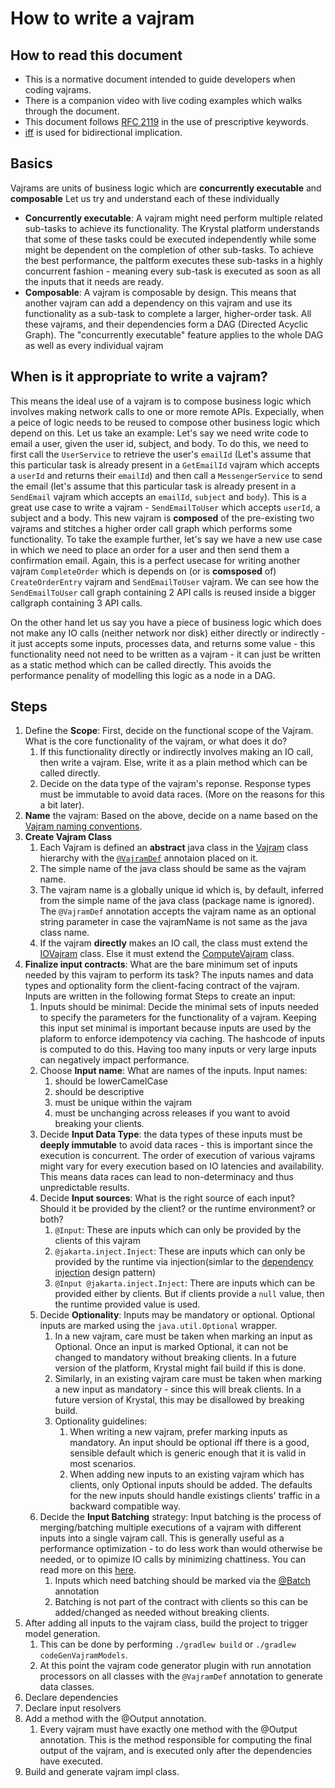 # How to write a vajram
## How to read this document
* This is a normative document intended to guide developers when coding vajrams.
* There is a companion video with live coding examples which walks through the document.
* This document follows [RFC 2119](https://datatracker.ietf.org/doc/html/rfc2119) in the use of prescriptive keywords. 
* [iff](https://en.wikipedia.org/wiki/If_and_only_if) is used for bidirectional implication. 
## Basics
Vajrams are units of business logic which are  **concurrently executable** and **composable** 
Let us try and understand each of these individually
* **Concurrently executable**: A vajram might need perform multiple related sub-tasks to achieve its functionality. The Krystal platform understands that some of these tasks could be executed independently while some might be dependent on the completion of other sub-tasks. To achieve the best performance, the paltform executes these sub-tasks in a highly concurrent fashion - meaning every sub-task is executed as soon as all the inputs that it needs are ready.
* **Composable**: A vajram is composable by design. This means that another vajram can add a dependency on this vajram and use its functionality as a sub-task to complete a larger, higher-order task. All these vajrams, and their dependencies form a DAG (Directed Acyclic Graph). The "concurrently executable" feature applies to the whole DAG as well as every individual vajram

## When is it appropriate to write a vajram?
This means the ideal use of a vajram is to compose business logic which involves making network calls to one or more remote APIs. Expecially, when a peice of logic needs to be reused to compose other business logic which depend on this.
Let us take an example: Let's say we need write code to email a user, given the user id, subject, and body. To do this, we need to first call the `UserService` to retrieve the user's `emailId` (Let's assume that this particular task is already present in a `GetEmailId` vajram which accepts a `userId` and returns their `emailId`) and then call a `MessengerService` to send the email (let's assume that this particular task is already present in a `SendEmail` vajram which accepts an `emailId`, `subject` and `body`). This is a great use case to write a vajram - `SendEmailToUser` which accepts `userId`, a subject and a body.  This new vajram is **composed** of the pre-existing two vajrams and stitches a higher order call graph which performs some functionality. To take the example further, let's say we have a new use case in which we need to place an order for a user and then send them a confirmation email. Again, this is a perfect usecase for writing another vajram `CompleteOrder` which is depends on (or is **comsposed** of) `CreateOrderEntry` vajram and `SendEmailToUser` vajram. We can see how the `SendEmailToUser` call graph containing 2 API calls is reused inside a bigger callgraph containing 3 API calls.

On the other hand let us say you have a piece of business logic which does not make any IO calls (neither network nor disk) either directly or indirectly - it just accepts some inputs, processes data, and returns some value -  this functionality need not need to be written as a vajram - it can just be written as a static method which can be called directly. This avoids the performance penality of modelling this logic as a node in a DAG.

## Steps 
1. Define the **Scope**: First, decide on the functional scope of the Vajram. What is the core functionality of the vajram, or what does it do? 
   1. If this functionality directly or indirectly involves making an IO call, then write a vajram. Else, write it as a plain method which can be called directly.
   2. Decide on the data type of the vajram's reponse. Response types must be immutable to avoid data races. (More on the reasons for this a bit later).
2. **Name** the vajram: Based on the above, decide on a name based on the [Vajram naming conventions](VAJRAM_NAMING_GUIDE.md).
3. **Create Vajram Class**
   1. Each Vajram is defined an **abstract** java class in the [Vajram](src/main/java/com/flipkart/krystal/vajram/Vajram.java) class hierarchy with the [`@VajramDef`](src/main/java/com/flipkart/krystal/vajram/VajramDef.java) annotaion placed on it. 
   2. The simple name of the java class should be same as the vajram name.
   3. The vajram name is a globally unique id which is, by default, inferred from the simple name of the java class (package name is ignored). The `@VajramDef` annotation accepts the vajram name as an optional string parameter in case the vajramName is not same as the java class name.
   4. If the vajram **directly** makes an IO call, the class must extend the [IOVajram](src/main/java/com/flipkart/krystal/vajram/IOVajram.java) class. Else it must extend the [ComputeVajram](src/main/java/com/flipkart/krystal/vajram/ComputeVajram.java) class.
4. **Finalize input contracts**: What are the bare minimum set of inputs needed by this vajram to perform its task? The inputs names and data types and optionality form the client-facing contract of the vajram. Inputs are written in the following format
 Steps to create an input:
   1. Inputs should be minimal: Decide the minimal sets of inputs needed to specify the parameters for the functionality of a vajram. Keeping this input set minimal is important because inputs are used by the plaform to enforce idempotency via caching. The hashcode of inputs is computed to do this. Having too many inputs or very large inputs can negatively impact performance.
   2. Choose **Input name**: What are names of the inputs. Input names:
      1. should be lowerCamelCase
      2. should be descriptive
      3. must be unique within the vajram
      4. must be unchanging across releases if you want to avoid breaking your clients.
   3. Decide **Input Data Type**: the data types of these inputs must be **deeply immutable** to avoid data races - this is important since the execution is concurrent. The order of execution of various vajrams might vary for every execution based on IO latencies and availability. This means data races can lead to non-determinacy and thus unpredictable results.
   4. Decide **Input sources**: What is the right source of each input? Should it be provided by the client? or the runtime environment? or both?
      1. `@Input`: These are inputs which can only be provided by the clients of this vajram
      2. `@jakarta.inject.Inject`: These are inputs which can only be provided by the runtime via injection(simlar to the [dependency injection](https://en.wikipedia.org/wiki/Dependency_injection) design pattern)
      3. `@Input @jakarta.inject.Inject`: There are inputs which can be provided either by clients. But if clients provide a `null` value, then the runtime provided value is used.
   5. Decide **Optionality**: Inputs may be mandatory or optional. Optional inputs are marked using the `java.util.Optional` wrapper. 
      1. In a new vajram, care must be taken when marking an input as Optional. Once an input is marked Optional, it can not be changed to mandatory without breaking clients. In a future version of the platform, Krystal might fail build if this is done.
      2. Similarly, in an existing vajram care must be taken when marking a new input as mandatory - since this will break clients. In a future version of Krystal, this may be disallowed by breaking build.
      3. Optionality guidelines: 
         1. When writing a new vajram, prefer marking inputs as mandatory. An input should be optional iff there is a good, sensible default which is generic enough that it is valid in most scenarios.
         2. When adding new inputs to an existing vajram which has clients, only Optional inputs should be added. The defaults for the new inputs should handle existings clients' traffic in a backward compatible way.
   6. Decide the **Input Batching** strategy: Input batching is the process of merging/batching multiple executions of a vajram with different inputs into a single vajram call. This is generally useful as a performance optimization - to do less work than would otherwise be needed, or to opimize IO calls by minimizing chattiness. You can read more on this [here](../README.md#input-batching).
      1. Inputs which need batching should be marked via the [@Batch](src/main/java/com/flipkart/krystal/vajram/batching/Batch.java) annotation
      2. Batching is not part of the contract with clients so this can be added/changed as needed without breaking clients.
5. After adding all inputs to the vajram class, build the project to trigger model generation.
   1. This can be done by performing `./gradlew build` or `./gradlew codeGenVajramModels`.
   2. At this point the vajram code generator plugin with run annotation processors on all classes with the `@VajramDef` annotation to generate data classes.
6. Declare dependencies
7. Declare input resolvers
8. Add a method with the @Output annotation.
   1. Every vajram must have exactly one method with the @Output annotation. This is the method responsible for computing the final output of the vajram, and is executed only after the dependencies have executed.
9. Build and generate vajram impl class.
